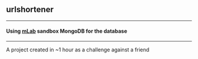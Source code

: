 ## urlshortener <br>
---
#### Using [mLab](http://mlab.com) sandbox MongoDB for the database
---
A project created in ~1 hour as a challenge against a friend
